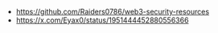 - https://github.com/Raiders0786/web3-security-resources
- https://x.com/Eyax0/status/1951444452880556366
